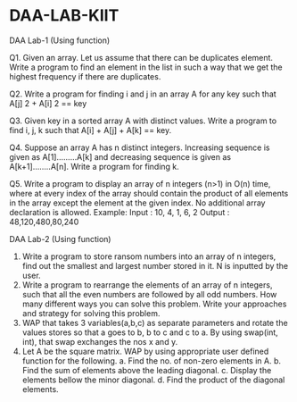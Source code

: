 # DAA-LAB-KIIT
DAA Lab-1 (Using function)

Q1. Given an array. Let us assume that there can be duplicates element. Write a program to find an
element in the list in such a way that we get the highest frequency if there are duplicates.

Q2. Write a program for finding i and j in an array A for any key such that A[j] 2 + A[i] 2 == key

Q3. Given key in a sorted array A with distinct values. Write a program to find i, j, k such that A[i] + A[j] +
A[k] == key.

Q4. Suppose an array A has n distinct integers. Increasing sequence is given as A[1].........A[k] and
decreasing sequence is given as A[k+1]........A[n]. Write a program for finding k.

Q5. Write a program to display an array of n integers (n&gt;1) in O(n) time, where at every index of the
array should contain the product of all elements in the array except the element at the given index. No
additional array declaration is allowed.
Example: Input : 10, 4, 1, 6, 2 Output : 48,120,480,80,240

DAA Lab-2 (Using function)
1. Write a program to store ransom numbers into an array of n integers, find out the smallest and
largest number stored in it. N is inputted by the user.
2. Write a program to rearrange the elements of an array of n integers, such that all the even
numbers are followed by all odd numbers. How many different ways you can solve this problem.
Write your approaches and strategy for solving this problem.
3. WAP that takes 3 variables(a,b,c) as separate parameters and rotate the values stores so that a
goes to b, b to c and c to a. By using swap(int, int), that swap exchanges the nos x and y.
4. Let A be the square matrix. WAP by using appropriate user defined function for the following.
a. Find the no. of non-zero elements in A.
b. Find the sum of elements above the leading diagonal.
c. Display the elements bellow the minor diagonal.
d. Find the product of the diagonal elements.




